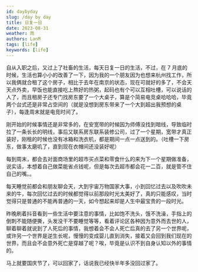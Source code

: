```yaml
---
id: daybyday
slug: /day by day
title: 日复一日
date: 2023-08-31
weather: 雨
authors: LanM
tags: [life]
keywords: [life]
---
```


自从入职之后，又过上了社畜的生活，每天日复一日的生活，不过，在 7 月底的时候，生活也算小小的改善了一下，因为我的一个朋友因为也想来杭州找工作，所以我俩就合租了这个房子，相比于去年在南京的状态，现在可就好的多了，不会天天点外卖，早饭也能直接吃上熬好的热粥，起码也有个可以互相吐槽，可以说话的人了，而且租房子还专门找房东要了一个大桌子，算是个简易电竞桌哈哈哈，毕竟两个台式还是非常占空间的（就是没想到房东带来了一个大到超出我预想的桌子），每逢周末就是电竞时间了。

刚开始的时候事情还是非常多的，在安宽带的时候因为师傅没找到暗线，导致临时拉了一条长长的明线，事后又联系房东联系装修公司，过了一个星期，宽带才真正装好，刚租的时候也没有冰箱和洗衣机，都是期间一点一点送到的。（吐槽一下房东，做事太磨叽了，直到现在衣帽间还没装好呢）

每到周末，都会去对面商场里的超市买点菜和零食什么的来为下一个星期做准备，说实话，本想着自己做菜能省点钱呢，但是每次去超市都会花一二百，就是管不住自己的嘴。。

每天睡觉前都会和朋友聊会天，大到宇宙万物国家大事，小到回忆过去以及吹吹未来的牛，每次回忆过去的时候都觉得以前那段时光太美好了，真的只能感叹，当时觉得只是普通的不能再普通的一天，如今想起来却是人生中最宝贵的一段时光。

昨晚刷着抖音看到一些生活中要注意的事情，比如饱不洗头，饿不洗澡，手指上的倒刺不能随便撕，头发没干不要睡觉等等，看着评论区各种因为意外而去世的人，聊着聊着就说到了人死后的事情，我想着会不会人死亡后真的去了另一个世界呢，或许另一个世界是逆生长呢，慢慢的变成婴儿直到消失，接着又会回到我们现在的世界，而且会不会意外死亡是穿越了呢？唉，毕竟是认识不到自身认知以外的事情的。

马上就要国庆节了，可以回家了，话说我已经快半年多没回过家了。
